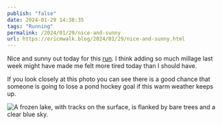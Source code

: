 ```yaml
---
publish: "false"
date: 2024-01-29 14:38:35
tags: "Running"
permalink: /2024/01/29/nice-and-sunny
url: https://ericmwalk.blog/2024/01/29/nice-and-sunny.html
---
```


Nice and sunny out today for this [run](https://www.strava.com/activities/10654621338). I think adding so much millage last week might have made me felt more tired today than I should have.

If you look closely at this photo you can see there is a good chance that someone is going to lose a pond hockey goal if this warm weather keeps up.

![A frozen lake, with tracks on the surface, is flanked by bare trees and a clear blue sky.](https://ericmwalk.blog/uploads/2024/img-7683.jpeg)